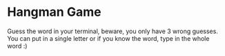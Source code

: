 # Hangman Game

Guess the word in your terminal, beware, you only have 3 wrong guesses. You can put in a single letter or if you know the word, type in the whole word :) 
